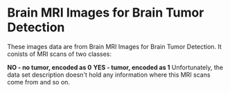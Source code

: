 
# Brain MRI Images for Brain Tumor Detection

These images data are from Brain MRI Images for Brain Tumor Detection. It conists of MRI scans of two classes:

<b>NO - no tumor, encoded as 0</b>
<b>YES - tumor, encoded as 1</b>
Unfortunately, the data set description doesn't hold any information where this MRI scans come from and so on.
